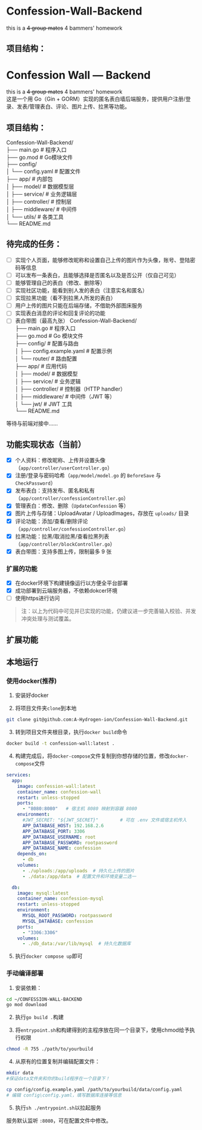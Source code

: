 # Confession-Wall-Backend <br>
this is a ~~4 group mates~~ 4 bammers' homework   <br>

## 项目结构： <br>
# Confession Wall — Backend
this is a ~~4 group mates~~ 4 bammers' homework    <br>
这是一个用 Go（Gin + GORM）实现的匿名表白墙后端服务，提供用户注册/登录、发表/管理表白、评论、图片上传、拉黑等功能。

## 项目结构：

Confession-Wall-Backend/    <br>
├── main.go                 # 程序入口   <br>
├── go.mod                 # Go模块文件  <br>
├── config/                                <br>
│   └── config.yaml        # 配置文件   <br>
├── app/                   # 内部包  <br>
│   ├── model/             # 数据模型层  <br>
│   ├── service/           # 业务逻辑层  <br>
│   ├── controller/        # 控制层   <br>
│   ├── middleware/        # 中间件   <br>
│   └── utils/             # 各类工具   <br>
└── README.md                <br>

## 待完成的任务：
- [ ] 实现个人页面，能够修改昵称和设置自己上传的图片作为头像，账号、登陆密码等信息
- [ ] 可以发布一条表白，且能够选择是否匿名以及是否公开（仅自己可见）
- [ ] 能够管理自己的表白（修改、删除等）
- [ ] 实现社区功能，能看到别人发的表白（注意实名和匿名）
- [ ] 实现拉黑功能（看不到拉黑人所发的表白）
- [ ] 用户上传的图片只能在后端存储，不借助外部图床服务
- [ ] 实现表白消息的评论和回复评论的功能
- [ ] 表白带图（最高九张）
Confession-Wall-Backend/<br>
├── main.go                 # 程序入口<br>
├── go.mod                  # Go 模块文件<br>
├── config/                 # 配置与路由<br>
│   ├── config.example.yaml # 配置示例<br>
│   └── router/             # 路由配置<br>
├── app/                    # 应用代码<br>
│   ├── model/              # 数据模型<br>
│   ├── service/            # 业务逻辑<br>
│   ├── controller/         # 控制器（HTTP handler）<br>
│   ├── middleware/         # 中间件（JWT 等）<br>
│   └── jwt/                # JWT 工具<br>
└── README.md<br>

等待与前端对接中……

## 功能实现状态（当前）

- [x] 个人资料：修改昵称、上传并设置头像（`app/controller/userController.go`）
- [x] 注册/登录与密码哈希（`app/model/model.go` 的 `BeforeSave` 与 `CheckPassword`）
- [x] 发布表白：支持发布、匿名和私有（`app/controller/confessionController.go`）
- [x] 管理表白：修改、删除（`UpdateConfession` 等）
- [x] 图片上传与存储：UploadAvatar / UploadImages，存放在 `uploads/` 目录
- [x] 评论功能：添加/查看/删除评论（`app/controller/confessionController.go`）
- [x] 拉黑功能：拉黑/取消拉黑/查看拉黑列表（`app/controller/blockController.go`）
- [x] 表白带图：支持多图上传，限制最多 9 张

### 扩展的功能
- [x] 在docker环境下构建镜像运行以方便全平台部署
- [x] 成功部署到云端服务器，不依赖dokcer环境
- [ ] 使用https进行访问

> 注：以上为代码中可见并已实现的功能，仍建议进一步完善输入校验、并发冲突处理与测试覆盖。

## 扩展功能

## 本地运行

### 使用docker(推荐)

1. 安装好docker

2. 将项目文件夹`clone`到本地

```bash
git clone git@github.com:A-Hydrogen-ion/Confession-Wall-Backend.git
```
3. 转到项目文件夹根目录，执行`docker build`命令
```bash
docker build -t confession-wall:latest .
```
4. 构建完成后，将`docker-compose`文件复制到你想存储的位置，修改`docker-compose`文件
```yaml
services:
  app:
    image: confession-wall:latest
    container_name: confession-wall
    restart: unless-stopped
    ports:
      - "8080:8080"   # 宿主机 8080 映射到容器 8080
    environment:
      #JWT_SECRET: "${JWT_SECRET}"        # 可在 .env 文件或宿主机传入
      APP_DATABASE_HOST: 192.168.2.6       
      APP_DATABASE_PORT: 3306
      APP_DATABASE_USERNAME: root
      APP_DATABASE_PASSWORD: rootpassword
      APP_DATABASE_NAME: confession
    depends_on:
      - db
    volumes:
      - ./uploads:/app/uploads  # 持久化上传的图片
      - ./data:/app/data  # 配置文件和环境变量二选一

  db:
    image: mysql:latest
    container_name: confession-mysql
    restart: unless-stopped
    environment:
      MYSQL_ROOT_PASSWORD: rootpassword
      MYSQL_DATABASE: confession
    ports:
      - "3306:3306"
    volumes:
      - ./db_data:/var/lib/mysql  # 持久化数据库
```
5. 执行`docker compose up`即可
### 手动编译部署

1. 安装依赖：

```bash
cd ~/CONFESSION-WALL-BACKEND
go mod download
```
2. 执行`go build .`构建

3. 将`entrypoint.sh`和构建得到的主程序放在同一个目录下，使用chmod给予执行权限
```bash
chmod -R 755 ./path/to/yourbuild
```

4. 从原有的位置复制并编辑配置文件：
```bash
mkdir data
#保证data文件夹和你的build程序在一个目录下！
```

```bash
cp config/config.example.yaml /path/to/yourbuild/data/config.yaml
# 编辑 config\config.yaml，填写数据库连接等信息
```

5. 执行`sh ./entrypoint.sh`以拉起服务

服务默认监听 `:8080`，可在配置文件中修改。

